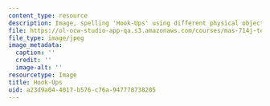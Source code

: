 ```yaml
---
content_type: resource
description: Image, spelling 'Hook-Ups' using different physical objects.
file: https://ol-ocw-studio-app-qa.s3.amazonaws.com/courses/mas-714j-technologies-for-creative-learning-fall-2009/a23d9a044017b576c76a947778738205_assn4_banner.jpg
file_type: image/jpeg
image_metadata:
  caption: ''
  credit: ''
  image-alt: ''
resourcetype: Image
title: Hook-Ups
uid: a23d9a04-4017-b576-c76a-947778738205
---
```


